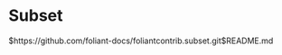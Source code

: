 # Subset

<include sethead="2" nohead="true">
    $https://github.com/foliant-docs/foliantcontrib.subset.git$README.md
</include>
